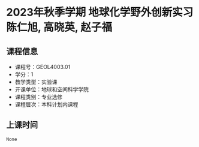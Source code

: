 # 2023年秋季学期 地球化学野外创新实习 陈仁旭, 高晓英, 赵子福






## 课程信息

- 课程号：GEOL4003.01
- 学分：1
- 教学类型：实验课
- 开课单位：地球和空间科学学院
- 课程类别：专业选修
- 课程层次：本科计划内课程

## 上课时间

```
None
```

